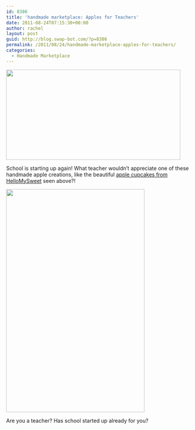 ```yaml
---
id: 8386
title: 'handmade marketplace: Apples for Teachers'
date: 2011-08-24T07:15:30+00:00
author: rachel
layout: post
guid: http://blog.swap-bot.com/?p=8386
permalink: /2011/08/24/handmade-marketplace-apples-for-teachers/
categories:
  - Handmade Marketplace
---
```

[<img src="http://blog.swap-bot.com/wp-content/uploads/2011/08/HelloMySweet.jpg" alt="" title="HelloMySweet" width="470" height="243" class="alignnone size-full wp-image-8387" srcset="http://blog.swap-bot.com/wp-content/uploads/2011/08/HelloMySweet-300x155.jpg 300w, http://blog.swap-bot.com/wp-content/uploads/2011/08/HelloMySweet.jpg 470w" sizes="(max-width: 470px) 100vw, 470px" />](http://www.etsy.com/listing/79465971/back-to-school-an-apple-for-the-teacher)

School is starting up again! What teacher wouldn&#8217;t appreciate one of these handmade apple creations, like the beautiful [apple cupcakes from HelloMySweet](http://www.etsy.com/listing/79465971/back-to-school-an-apple-for-the-teacher) seen above?!

<img src="http://blog.swap-bot.com/wp-content/uploads/2011/08/Screen-shot-2011-09-29-at-12.11.13-PM.png" alt="" title="Screen shot 2011-09-29 at 12.11.13 PM" width="373" height="601" class="alignnone size-full wp-image-8472" srcset="http://blog.swap-bot.com/wp-content/uploads/2011/08/Screen-shot-2011-09-29-at-12.11.13-PM-186x300.png 186w, http://blog.swap-bot.com/wp-content/uploads/2011/08/Screen-shot-2011-09-29-at-12.11.13-PM.png 373w" sizes="(max-width: 373px) 100vw, 373px" />

Are you a teacher? Has school started up already for you?